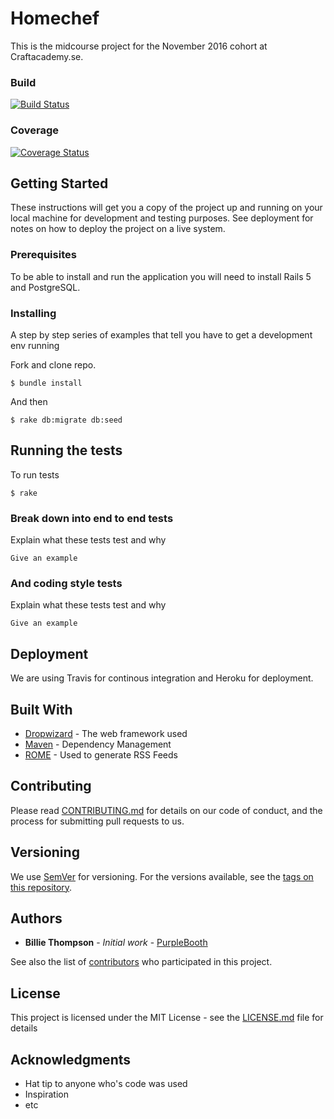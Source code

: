# Homechef
This is the midcourse project for the November 2016 cohort at Craftacademy.se.

### Build
[![Build Status](https://travis-ci.org/CraftAcademy/homechef.svg?branch=develop)](https://travis-ci.org/CraftAcademy/homechef)

### Coverage
[![Coverage Status](https://coveralls.io/repos/github/CraftAcademy/homechef/badge.svg?branch=develop)](https://coveralls.io/github/CraftAcademy/homechef?branch=develop)

## Getting Started

These instructions will get you a copy of the project up and running on your local machine for development and testing purposes. See deployment for notes on how to deploy the project on a live system.

### Prerequisites

To be able to install and run the application you will need to install Rails 5 and PostgreSQL.

### Installing

A step by step series of examples that tell you have to get a development env running

Fork and clone repo.

```
$ bundle install
```

And then

```
$ rake db:migrate db:seed
```
## Running the tests

To run tests

```
$ rake 
```

### Break down into end to end tests

Explain what these tests test and why

```
Give an example
```

### And coding style tests

Explain what these tests test and why

```
Give an example
```

## Deployment

We are using Travis for continous integration and Heroku for deployment.

## Built With

* [Dropwizard](http://www.dropwizard.io/1.0.2/docs/) - The web framework used
* [Maven](https://maven.apache.org/) - Dependency Management
* [ROME](https://rometools.github.io/rome/) - Used to generate RSS Feeds

## Contributing

Please read [CONTRIBUTING.md](https://gist.github.com/PurpleBooth/b24679402957c63ec426) for details on our code of conduct, and the process for submitting pull requests to us.

## Versioning

We use [SemVer](http://semver.org/) for versioning. For the versions available, see the [tags on this repository](https://github.com/your/project/tags).

## Authors

* **Billie Thompson** - *Initial work* - [PurpleBooth](https://github.com/PurpleBooth)

See also the list of [contributors](https://github.com/your/project/contributors) who participated in this project.

## License

This project is licensed under the MIT License - see the [LICENSE.md](LICENSE.md) file for details

## Acknowledgments

* Hat tip to anyone who's code was used
* Inspiration
* etc
